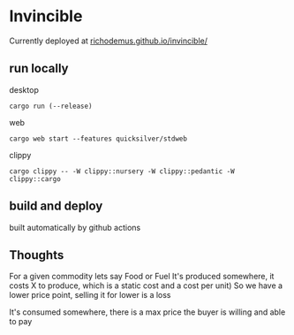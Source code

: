# Invincible
Currently deployed at [richodemus.github.io/invincible/](https://richodemus.github.io/invincible/)

## run locally
desktop
```
cargo run (--release)
```
web
```
cargo web start --features quicksilver/stdweb
```
clippy
```
cargo clippy -- -W clippy::nursery -W clippy::pedantic -W clippy::cargo
```

## build and deploy
built automatically by github actions

## Thoughts
For a given commodity lets say Food or Fuel
It's produced somewhere, it costs X to produce, which is a static cost and a cost per unit)
So we have a lower price point, selling it for lower is a loss

It's consumed somewhere, there is a max price the buyer is willing and able to pay
